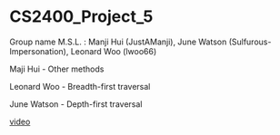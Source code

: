 # CS2400_Project_5
Group name M.S.L. : Manji Hui (JustAManji), June Watson (Sulfurous-Impersonation), Leonard Woo (lwoo66)

Maji Hui - Other methods

Leonard Woo - Breadth-first traversal

June Watson - Depth-first traversal

[video]()
